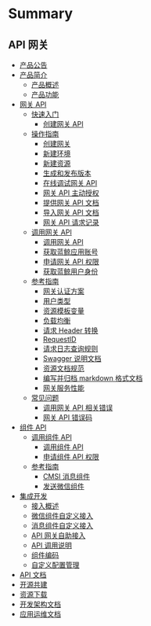 # Summary

## API 网关
* [产品公告](https://bk.tencent.com/s-mart/community/question/10915)
* [产品简介]()
    * [产品概述](UserGuide/README.md)
    * [产品功能](UserGuide/introduction/features.md)
* [网关 API]()
    * [快速入门]()
        * [创建网关 API](UserGuide/apigateway/quickstart/create-api-with-http-backend.md)
    * [操作指南]()
        * [创建网关](UserGuide/apigateway/howto/create-apigw.md)
        * [新建环境](UserGuide/apigateway/howto/create-stage.md)
        * [新建资源](UserGuide/apigateway/howto/create-resource.md)
        * [生成和发布版本](UserGuide/apigateway/howto/create-resource-version-and-release.md)
        * [在线调试网关 API](UserGuide/apigateway/howto/api-test.md)
        * [网关 API 主动授权](UserGuide/apigateway/howto/grant-api-permissions.md)
        * [提供网关 API 文档](UserGuide/apigateway/howto/update-resource-doc.md)
        * [导入网关 API 文档](UserGuide/apigateway/howto/import-resource-docs.md)
        * [网关 API 请求记录](UserGuide/apigateway/howto/access-log.md)
    * [调用网关 API]()
        * [调用网关 API](UserGuide/apigateway/use-api/use-apigw-api.md)
        * [获取蓝鲸应用账号](UserGuide/apigateway/use-api/bk-app.md)
        * [申请网关 API 权限](UserGuide/apigateway/use-api/apply-api-permissions.md)
        * [获取蓝鲸用户身份](UserGuide/apigateway/use-api/bk-user.md)
    * [参考指南]()
        * [网关认证方案](UserGuide/apigateway/reference/authorization.md)
        * [用户类型](UserGuide/apigateway/reference/user-type.md)
        * [资源模板变量](UserGuide/apigateway/reference/template-vars.md)
        * [负载均衡](UserGuide/apigateway/reference/loadbalance.md)
        * [请求 Header 转换](UserGuide/apigateway/reference/request-headers.md)
        * [RequestID](UserGuide/apigateway/reference/request-id.md)
        * [请求日志查询规则](UserGuide/apigateway/reference/log-search-specification.md)
        * [Swagger 说明文档](UserGuide/apigateway/reference/swagger.md)
        * [资源文档规范](UserGuide/apigateway/reference/api-doc-specification.md)
        * [编写并归档 markdown 格式文档](UserGuide/apigateway/reference/import-resource-docs-by-archive.md)
        * [网关服务性能](UserGuide/apigateway/reference/performance.md)
    * [常见问题]()
        * [调用网关 API 相关错误](UserGuide/apigateway/faq/use-apigw-api.md)
        * [网关 API 错误码](UserGuide/apigateway/faq/error-codes.md)
* [组件 API]()
    * [调用组件 API]()
        * [调用组件 API](UserGuide/component/use-api/use-component-api.md)
        * [申请组件 API 权限](UserGuide/component/use-api/apply-api-permissions.md)
    * [参考指南]()
        * [CMSI 消息组件](UserGuide/component/reference/cmsi-components.md)
        * [发送微信组件](UserGuide/component/reference/send-weixin.md)
* [集成开发]()
    * [接入概述](../DevelopTools/README.md)
    * [微信组件自定义接入](../DevelopTools/WeChat.md)
    * [消息组件自定义接入](../DevelopTools/CMSI.md)
    * [API 网关自助接入](../DevelopTools/access.md)
    * [API 调用说明](../DevelopTools/APIspecification.md)
    * [组件编码](../DevelopTools/chapter1.md)
    * [自定义配置管理](../DevelopTools/custom.md)
* [API 文档](./APIDocs/README.md)
* [开源共建](https://github.com/TencentBlueKing/blueking-apigateway)
* [资源下载](../downloads/DevTools.md)
* [开发架构文档](Operation/README.md)
* [应用运维文档](Architecture/README.md)